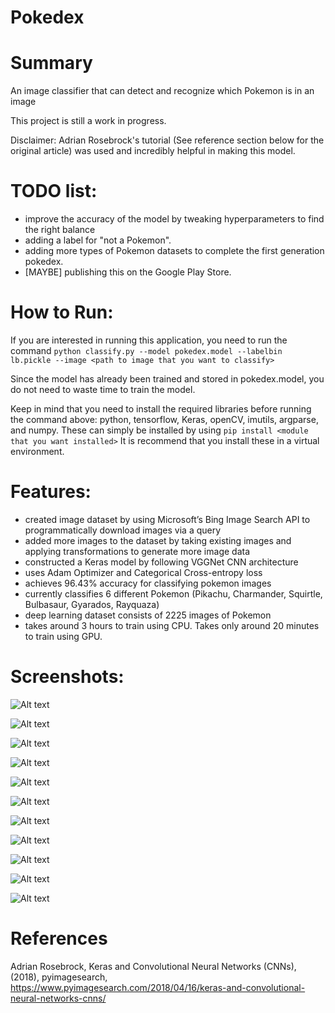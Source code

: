 # Pokedex

# Summary
An image classifier that can detect and recognize which Pokemon is in an image

This project is still a work in progress.

Disclaimer: Adrian Rosebrock's tutorial (See reference section below for the original article) was used and incredibly helpful in making this model.

# TODO list:
- improve the accuracy of the model by tweaking hyperparameters to find the right balance
- adding a label for "not a Pokemon". 
- adding more types of Pokemon datasets to complete the first generation pokedex. 
- [MAYBE] publishing this on the Google Play Store.

# How to Run:
If you are interested in running this application, you need to run the command 
`python classify.py --model pokedex.model --labelbin lb.pickle --image <path to image that you want to classify>`

Since the model has already been trained and stored in pokedex.model, you do not need to waste time to train the model.

Keep in mind that you need to install the required libraries before running the command above: python, tensorflow, Keras, openCV, imutils, argparse, and numpy. These can simply be installed by using `pip install <module that you want installed>`
It is recommend that you install these in a virtual environment.

# Features:
- created image dataset by using Microsoft’s Bing Image Search API to programmatically download images via a query
- added more images to the dataset by taking existing images and applying transformations to generate more image data
- constructed a Keras model by following VGGNet CNN architecture
- uses Adam Optimizer and Categorical Cross-entropy loss
- achieves 96.43% accuracy for classifying pokemon images
- currently classifies 6 different Pokemon (Pikachu, Charmander, Squirtle, Bulbasaur, Gyarados, Rayquaza)
- deep learning dataset consists of 2225 images of Pokemon
- takes around 3 hours to train using CPU. Takes only around 20 minutes to train using GPU.

# Screenshots:
![Alt text](/screenshots/train.PNG)

![Alt text](/screenshots/plot.png)

![Alt text](/screenshots/pikachu.PNG)

![Alt text](/screenshots/pikachu2.PNG)

![Alt text](/screenshots/pikachu3.PNG)

![Alt text](/screenshots/charmander.PNG)

![Alt text](/screenshots/charmander2.PNG)

![Alt text](/screenshots/charizard.PNG)

![Alt text](/screenshots/venusaur.PNG)

![Alt text](/screenshots/blastoise.PNG)

![Alt text](/screenshots/gyarados.PNG)

# References
Adrian Rosebrock, Keras and Convolutional Neural Networks (CNNs), (2018), pyimagesearch, https://www.pyimagesearch.com/2018/04/16/keras-and-convolutional-neural-networks-cnns/
